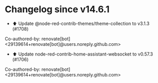 # Changelog since v14.6.1
- ⬆️ Update @node-red-contrib-themes/theme-collection to v3.1.3 (#1708)

Co-authored-by: renovate[bot] <29139614+renovate[bot]@users.noreply.github.com> 
- ⬆️ Update node-red-contrib-home-assistant-websocket to v0.57.3 (#1706)

Co-authored-by: renovate[bot] <29139614+renovate[bot]@users.noreply.github.com> 
